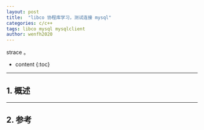 ```yaml
---
layout: post
title:  "libco 协程库学习，测试连接 mysql"
categories: c/c++
tags: libco mysql mysqlclient
author: wenfh2020
---
```


strace 。





* content
{:toc}

---

## 1. 概述

---

## 2. 参考


